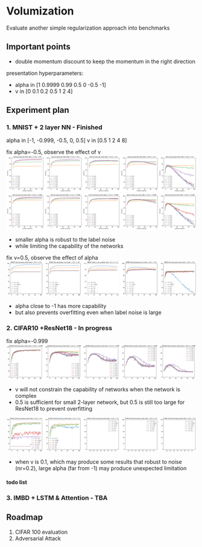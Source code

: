 # Volumization
Evaluate another simple regularization approach into benchmarks

## Important points
- double momentum discount to keep the momentum in the right direction

presentation hyperparameters: 
- alpha in [1 0.9999 0.99 0.5 0 -0.5 -1]
- v in [0 0.1 0.2 0.5 1 2 4]

## Experiment plan
### 1. MNIST + 2 layer NN - Finished
alpha in [-1, -0.999, -0.5, 0, 0.5]
v in [0.5 1 2 4 8]


fix alpha=-0.5, observe the effect of v
![](fig/mnist-alpha=-0_5.png)
![](fig/mnist-alpha=-0_999.png)
- smaller alpha is robust to the label noise 
- while limiting the capability of the networks

fix v=0.5, observe the effect of alpha 
![](fig/mnist-v=0_5.png)
- alpha close to -1 has more capability 
- but also prevents overfitting even when label noise is large  

### 2. CIFAR10 +ResNet18 - In progress
fix alpha=-0.999
![](fig/cifar10-alpha=-0_999.png)
- v will not constrain the capability of networks when the network is complex
- 0.5 is sufficient for small 2-layer network, but 0.5 is still too large for ResNet18 to prevent overfitting

![](fig/cifar10-v=0_1.png)
- when v is 0.1, which may produce some results that robust to noise (nr=0.2), large alpha (far from -1) may produce unexpected limitation
#### todo list



### 3. IMBD + LSTM & Attention - TBA


## Roadmap
1. CIFAR 100 evaluation
2. Adversarial Attack